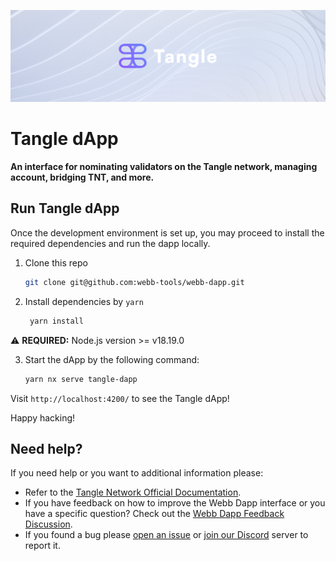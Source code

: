 <div align="center">
<a href="https://www.webb.tools/">

![Webb Logo](../../.github/assets/tangle-banner.png)
</a>

  </div>

# Tangle dApp

<p align="left">
    <strong>An interface for nominating validators on the Tangle network, managing account, bridging TNT, and more.</strong>
    <br />
</p>

## Run Tangle dApp

Once the development environment is set up, you may proceed to install the required dependencies and run the dapp locally.

1. Clone this repo

   ```bash
   git clone git@github.com:webb-tools/webb-dapp.git
   ```

2. Install dependencies by `yarn`

   ```bash
    yarn install
   ```
⚠️ **REQUIRED:** Node.js version >= v18.19.0

3. Start the dApp by the following command:

   ```bash
   yarn nx serve tangle-dapp
   ```

Visit `http://localhost:4200/` to see the Tangle dApp!

Happy hacking!

<h2 id="help"> Need help? </h2>

If you need help or you want to additional information please:

- Refer to the [Tangle Network Official Documentation](https://docs.tangle.tools/).
- If you have feedback on how to improve the Webb Dapp interface or you have a specific question? Check out the [Webb Dapp Feedback Discussion](https://github.com/webb-tools/feedback/discussions/categories/webb-dapp-feedback).
- If you found a bug please [open an issue](https://github.com/webb-tools/webb-dapp/issues/new/choose) or [join our Discord](https://discord.gg/jUDeFpggrR) server to report it.
